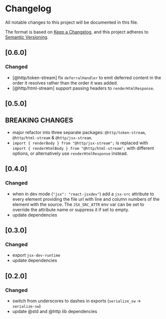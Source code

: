 # Changelog

All notable changes to this project will be documented in this file.

The format is based on [Keep a Changelog](https://keepachangelog.com/en/1.1.0/),
and this project adheres to
[Semantic Versioning](https://semver.org/spec/v2.0.0.html).

## [0.6.0]

### Changed

- [@http/token-stream] fix `deferralHandler` to emit deferred content in the
  order it resolves rather than the order it was added.
- [@http/html-stream] support passing headers to `renderHtmlResponse`.

## [0.5.0]

## BREAKING CHANGES

- major refactor into three separate packages: `@http/token-stream`,
  `@http/html-stream` & `@http/jsx-stream`.
- `import { renderBody } from "@http/jsx-stream";` is replaced with
  `import { renderHtmlBody } from "@http/html-stream";` with different options,
  or alternatively use `renderHtmlResponse` instead.

## [0.4.0]

### Changed

- when in dev mode (`"jsx": "react-jsxdev"`) add a `jsx-src` attribute to every
  element providing the file url with line and column numbers of the element
  with the source. The `JSX_SRC_ATTR` env var can be set to override the
  attribute name or suppress it if set to empty.
- update dependencies

## [0.3.0]

### Changed

- export `jsx-dev-runtime`
- update dependencies

## [0.2.0]

### Changed

- switch from underscores to dashes in exports (`serialize_sw` ->
  `serialize-sw`)
- update @std and @http lib dependencies

